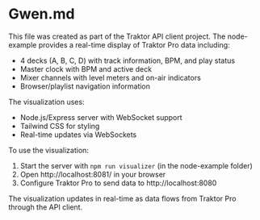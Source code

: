 # Gwen.md

This file was created as part of the Traktor API client project. The node-example provides a real-time display of Traktor Pro data including:

- 4 decks (A, B, C, D) with track information, BPM, and play status
- Master clock with BPM and active deck
- Mixer channels with level meters and on-air indicators
- Browser/playlist navigation information

The visualization uses:
- Node.js/Express server with WebSocket support
- Tailwind CSS for styling
- Real-time updates via WebSockets

To use the visualization:
1. Start the server with `npm run visualizer` (in the node-example folder)
2. Open http://localhost:8081/ in your browser
3. Configure Traktor Pro to send data to http://localhost:8080

The visualization updates in real-time as data flows from Traktor Pro through the API client.